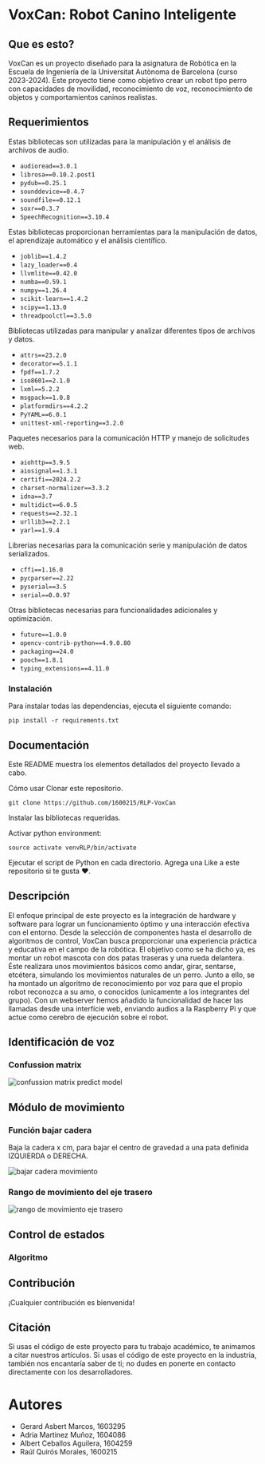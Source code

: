 # VoxCan: Robot Canino Inteligente

## Que es esto?
VoxCan es un proyecto diseñado para la asignatura de Robótica en la Escuela de Ingeniería de la Universitat Autònoma de Barcelona (curso 2023-2024). Este proyecto tiene como objetivo crear un robot tipo perro con capacidades de movilidad, reconocimiento de voz, reconocimiento de objetos y comportamientos caninos realistas.

## Requerimientos
Estas bibliotecas son utilizadas para la manipulación y el análisis de archivos de audio.
- `audioread==3.0.1`
- `librosa==0.10.2.post1`
- `pydub==0.25.1`
- `sounddevice==0.4.7`
- `soundfile==0.12.1`
- `soxr==0.3.7`
- `SpeechRecognition==3.10.4`

Estas bibliotecas proporcionan herramientas para la manipulación de datos, el aprendizaje automático y el análisis científico.
- `joblib==1.4.2`
- `lazy_loader==0.4`
- `llvmlite==0.42.0`
- `numba==0.59.1`
- `numpy==1.26.4`
- `scikit-learn==1.4.2`
- `scipy==1.13.0`
- `threadpoolctl==3.5.0`

Bibliotecas utilizadas para manipular y analizar diferentes tipos de archivos y datos.
- `attrs==23.2.0`
- `decorator==5.1.1`
- `fpdf==1.7.2`
- `iso8601==2.1.0`
- `lxml==5.2.2`
- `msgpack==1.0.8`
- `platformdirs==4.2.2`
- `PyYAML==6.0.1`
- `unittest-xml-reporting==3.2.0`

Paquetes necesarios para la comunicación HTTP y manejo de solicitudes web.
- `aiohttp==3.9.5`
- `aiosignal==1.3.1`
- `certifi==2024.2.2`
- `charset-normalizer==3.3.2`
- `idna==3.7`
- `multidict==6.0.5`
- `requests==2.32.1`
- `urllib3==2.2.1`
- `yarl==1.9.4`

Librerias necesarias para la comunicación serie y manipulación de datos serializados.
- `cffi==1.16.0`
- `pycparser==2.22`
- `pyserial==3.5`
- `serial==0.0.97`

Otras bibliotecas necesarias para funcionalidades adicionales y optimización.
- `future==1.0.0`
- `opencv-contrib-python==4.9.0.80`
- `packaging==24.0`
- `pooch==1.8.1`
- `typing_extensions==4.11.0`

### Instalación

Para instalar todas las dependencias, ejecuta el siguiente comando:
~~~
pip install -r requirements.txt
~~~

## Documentación
Este README muestra los elementos detallados del proyecto llevado a cabo.

Cómo usar
Clonar este repositorio.
~~~
git clone https://github.com/1600215/RLP-VoxCan
~~~

Instalar las bibliotecas requeridas.

Activar python environment:
~~~
source activate venvRLP/bin/activate
~~~

Ejecutar el script de Python en cada directorio.
Agrega una Like a este repositorio si te gusta ❤.

## Descripción

El enfoque principal de este proyecto es la integración de hardware y software para lograr un funcionamiento óptimo y una interacción efectiva con el entorno. Desde la selección de componentes hasta el desarrollo de algoritmos de control, VoxCan busca proporcionar una experiencia práctica y educativa en el campo de la robótica. 
El objetivo como se ha dicho ya, es montar un robot mascota con dos patas traseras y una rueda delantera. Éste realizara unos movimientos básicos como andar, girar, sentarse, etcétera, simulando los movimientos naturales de un perro. 
Junto a ello, se ha montado un algoritmo de reconocimiento por voz para que el propio robot reconozca a su amo, o conocidos (unicamente a los integrantes del grupo). Con un webserver hemos añadido la funcionalidad de hacer las llamadas desde una interfície web, enviando audios a la Raspberry Pi y que actue como cerebro de ejecución sobre el robot.

## Identificación de voz
### Confussion matrix
![confussion matrix predict model](arquitectura/assets/cm.png)

## Módulo de movimiento
### Función bajar cadera

Baja la cadera x cm, para bajar el centro de gravedad a una pata definida IZQUIERDA o DERECHA.

![bajar cadera movimiento](arquitectura/assets/bajar_cadera.png)

### Rango de movimiento del eje trasero

![rango de movimiento eje trasero](arquitectura/assets/eje_trasero.png)

## Control de estados
### Algoritmo

## Contribución
¡Cualquier contribución es bienvenida!

## Citación
Si usas el código de este proyecto para tu trabajo académico, te animamos a citar nuestros artículos.
Si usas el código de este proyecto en la industria, también nos encantaría saber de ti; no dudes en ponerte en contacto directamente con los desarrolladores.

# Autores
- Gerard Asbert Marcos, 1603295
- Adria Martinez Muñoz, 1604086
- Albert Ceballos Aguilera, 1604259
- Raúl Quirós Morales, 1600215
